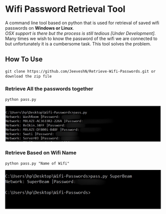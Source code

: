 # Wifi Password Retrieval Tool
A command line tool based on python that is used for retrieval of saved wifi passwords on **Windows or Linux**.  
*OSX support is there but the process is still tedious [Under Development].*  
Many times we wish to know the password of the wifi we are connected to but unfortunately it is a cumbersome task. This tool solves the problem.

## How To Use
```
git clone https://github.com/JeeveshN/Retrieve-Wifi-Passwords.git or download the zip file
```
### Retrieve All the passwords together
```
python pass.py
```
![image](/extras/Capture.jpg?raw=true)
### Retrieve Based on Wifi Name
```
python pass.py "Name of Wifi"
```
![image](/extras/Capture1.jpg?raw=true)
